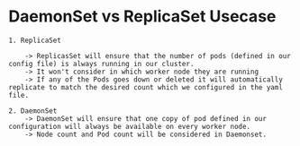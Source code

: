 
# DaemonSet vs ReplicaSet Usecase

    1. ReplicaSet
  
        -> ReplicasSet will ensure that the number of pods (defined in our config file) is always running in our cluster.
        -> It won't consider in which worker node they are running
        -> If any of the Pods goes down or deleted it will automatically replicate to match the desired count which we configured in the yaml file.
        
    2. DaemonSet
        -> DaemonSet will ensure that one copy of pod defined in our configuration will always be available on every worker node.
        -> Node count and Pod count will be considered in Daemonset.
        
